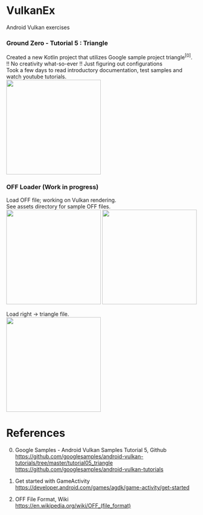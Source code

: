 # VulkanEx
Android Vulkan exercises

### Ground Zero - Tutorial 5 : Triangle

Created a new Kotlin project that utilizes Google sample project triangle<sup>[0]</sup>. \
!! No creativity what-so-ever !! Just figuring out configurations \
Took a few days to read introductory documentation, test samples and watch youtube tutorials. \
<img width="250" src="https://user-images.githubusercontent.com/1282659/189745147-1e47e469-4134-48b5-af1c-11ce5218306b.jpg">

### OFF Loader (Work in progress)

Load OFF file; working on Vulkan rendering. \
See assets directory for sample OFF files. \
<img width="250" src="https://user-images.githubusercontent.com/1282659/187953243-470c5564-106d-43df-861b-15c4b218a156.jpg">
<img width="250" src="https://user-images.githubusercontent.com/1282659/187953254-39a2b07b-988c-4258-bbba-dd67c02b67e4.png">

Load right -> triangle file. \
<img width="250" src="https://user-images.githubusercontent.com/1282659/189752061-4abca822-a390-45b9-8005-f42fe5160bb6.jpg">

# References

0. Google Samples - Android Vulkan Samples Tutorial 5, Github \
https://github.com/googlesamples/android-vulkan-tutorials/tree/master/tutorial05_triangle \
https://github.com/googlesamples/android-vulkan-tutorials

1. Get started with GameActivity \
https://developer.android.com/games/agdk/game-activity/get-started

2. OFF File Format, Wiki \
https://en.wikipedia.org/wiki/OFF_(file_format)
